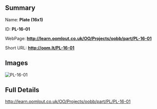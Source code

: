 

## Summary
 
Name: __Plate (16x1)__

ID: __PL-16-01__

WebPage: __http://learn.oomlout.co.uk/OO/Projects/oobb/part/PL-16-01__

Short URL: __http://oom.lt/PL-16-01__


## Images
![PL-16-01](http://oomlout.com/oomlout-OOBB/part/PL/PL-16-01/OOBB-PL-16-01_420.png)




## Full Details

 http://learn.oomlout.co.uk/OO/Projects/oobb/part/PL/PL-16-01

